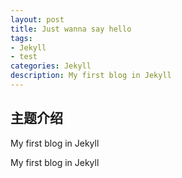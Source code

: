```yaml
---
layout: post
title: Just wanna say hello
tags:
- Jekyll
- test
categories: Jekyll
description: My first blog in Jekyll
---
```

## 主题介绍
My first blog in Jekyll

<!-- more -->
My first blog in Jekyll